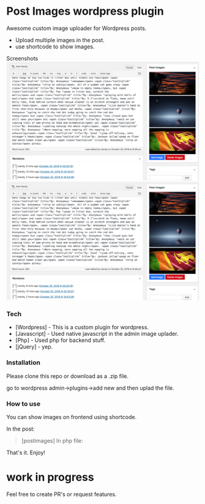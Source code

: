 # Post Images wordpress plugin

Awesome custom image uploader for Wordpress posts.

  - Upload multiple images in the post.
  - use shortcode to show images.
 
 Screenshots
 ![Alt text](/screenshot1.png?raw=true "Backend")
  ![Alt text](/screenshot1.png?raw=true "Frontend")


### Tech

* [Wordpress] - This is a custom plugin for wordpress.
* [Javascript] - Used native javascript in the admin image uplader.
* [Php] - Used php for backend stuff.
* [jQuery] - yep.

### Installation

Please clone this repo or download as a .zip file.

go to wordpress admin->plugins->add new and 
then uplad the file.

### How to use

You can show images on frontend using shortcode.

In the post:
>[postimages]
In php file: 
><?php echo do_shortcode('[postimages]'); ?>

That's it. Enjoy!


# work in progress
  Feel free to create PR's or request features.